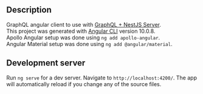 ## Description

GraphQL angular client to use with [GraphQL + NestJS Server](https://github.com/jose-barata/graphql-nestjs-server).<br>
This project was generated with [Angular CLI](https://github.com/angular/angular-cli) version 10.0.8.<br>
Apollo Angular setup was done using `ng add apollo-angular`.<br>
Angular Material setup was done using `ng add @angular/material`.

## Development server

Run `ng serve` for a dev server. Navigate to `http://localhost:4200/`. The app will automatically reload if you change any of the source files.
